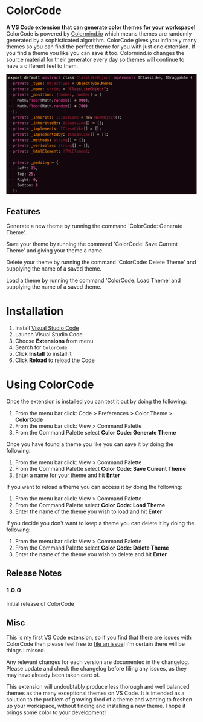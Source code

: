 # ColorCode

**A VS Code extension that can generate color themes for your workspace!** ColorCode is powered by [Colormind.io](http://colormind.io/) which means themes are randomly generated by a sophisticated algorithm. ColorCode gives you infinitely many themes so you can find the perfect theme for you with just one extension. If you find a theme you like you can save it too. Colormind.io changes the source material for their generator every day so themes will continue to have a different feel to them.

![Demo](images/demo.gif)

## Features

Generate a new theme by running the command 'ColorCode: Generate Theme'.

Save your theme by running the command 'ColorCode: Save Current Theme' and giving your theme a name.

Delete your theme by running the command 'ColorCode: Delete Theme' and supplying the name of a saved theme.

Load a theme by running the command 'ColorCode: Load Theme' and supplying the name of a saved theme.

# Installation

1.  Install [Visual Studio Code](https://code.visualstudio.com/)
2.  Launch Visual Studio Code
3.  Choose **Extensions** from menu
4.  Search for `ColorCode`
5.  Click **Install** to install it
6.  Click **Reload** to reload the Code

# Using ColorCode

Once the extension is installed you can test it out by doing the following:

1.  From the menu bar click: Code > Preferences > Color Theme > **ColorCode**
2.  From the menu bar click: View > Command Palette
3.  From the Command Palette select **Color Code: Generate Theme**

Once you have found a theme you like you can save it by doing the following:

1.  From the menu bar click: View > Command Palette
2.  From the Command Palette select **Color Code: Save Current Theme**
3.  Enter a name for your theme and hit **Enter**

If you want to reload a theme you can access it by doing the following:

1.  From the menu bar click: View > Command Palette
2.  From the Command Palette select **Color Code: Load Theme**
3.  Enter the name of the theme you wish to load and hit **Enter**

If you decide you don't want to keep a theme you can delete it by doing the following:

1.  From the menu bar click: View > Command Palette
2.  From the Command Palette select **Color Code: Delete Theme**
3.  Enter the name of the theme you wish to delete and hit **Enter**

## Release Notes

### 1.0.0

Initial release of ColorCode

## Misc

This is my first VS Code extension, so if you find that there are issues with ColorCode then please feel free to [file an issue](https://github.com/gabrielbarker/colorcode/issues)! I'm certain there will be things I missed.

Any relevant changes for each version are documented in the changelog. Please update and check the changelog before filing any issues, as they may have already been taken care of.

This extension will undoubtably produce less thorough and well balanced themes as the many exceptional themes on VS Code. It is intended as a solution to the problem of growing tired of a theme and wanting to freshen up your workspace, without finding and installing a new theme. I hope it brings some color to your development!
